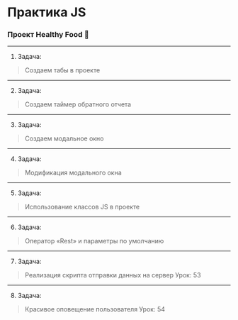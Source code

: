 # Практика JS  
### Проект Healthy Food 🥦

___
1. Задача:
> Создаем табы в проекте

___
2. Задача:
> Создаем таймер обратного отчета

___
3. Задача:
> Создаем модальное окно

___
4. Задача:
>  Модификация модального окна

___
5. Задача:
>  Использование классов JS в проекте

___
6. Задача:
>  Оператор «Rest» и параметры по умолчанию

___
7. Задача:
>  Реализация скрипта отправки данных на сервер
Урок: 53

___
8. Задача:
>  Красивое оповещение пользователя
Урок: 54